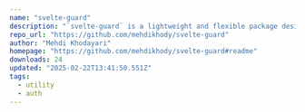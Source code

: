 ```yaml
---
name: "svelte-guard"
description: "`svelte-guard` is a lightweight and flexible package designed to make route guarding in SvelteKit applications easy and efficient. It ensures that only authorized users can access specific routes, enhancing your app’s security. With `svelte-guard`, you ca"
repo_url: "https://github.com/mehdikhody/svelte-guard"
author: "Mehdi Khodayari"
homepage: "https://github.com/mehdikhody/svelte-guard#readme"
downloads: 24
updated: "2025-02-22T13:41:50.551Z"
tags: 
  - utility
  - auth
---
```

